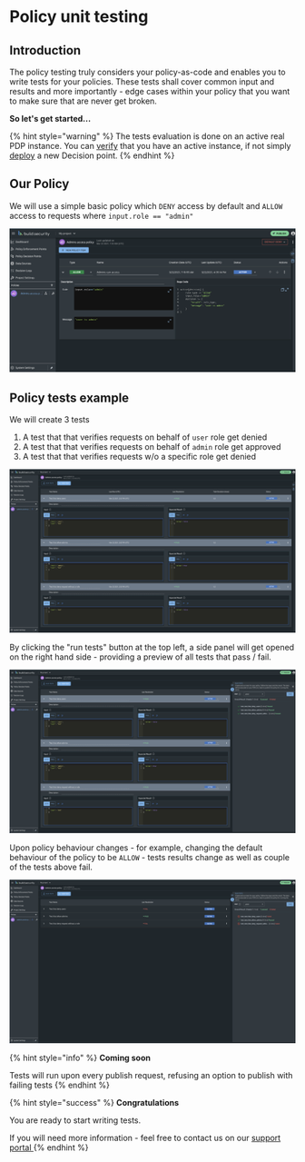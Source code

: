 # Policy unit testing

## Introduction

The policy testing truly considers your policy-as-code and enables you to write tests for your policies. These tests shall cover common input and results and more importantly - edge cases within your policy that you want to make sure that are never get broken.

**So let's get started...**

{% hint style="warning" %}
The tests evaluation is done on an active real PDP instance. You can [verify](doc:policy-decision-points) that you have an active instance, if not simply [deploy](doc:pdp-implementation) a new Decision point.
{% endhint %}

## Our Policy

We will use a simple basic policy which `DENY` access by default and `ALLOW` access to requests where `input.role == "admin"`

![Policy example ](../../.gitbook/assets/screen-shot-2021-03-22-at-18.38.48.png)

## Policy tests example 

We will create 3 tests 

1. A test that that verifies requests on behalf of `user` role get denied
2. A test that that verifies requests on behalf of `admin` role get approved
3. A test that that verifies requests w/o a specific role get denied

![Policy tests](../../.gitbook/assets/screen-shot-2021-03-22-at-18.45.03.png)

By clicking the "run tests" button at the top left, a side panel will get opened on the right hand side - providing a preview of all tests that pass / fail.

![Policy test resultion ](../../.gitbook/assets/screen-shot-2021-03-22-at-18.45.17.png)

Upon  policy behaviour changes - for example, changing the default behaviour of the policy to be `ALLOW` - tests results change as well as couple of the tests above fail.

![](../../.gitbook/assets/screen-shot-2021-03-22-at-18.45.54.png)



{% hint style="info" %}
**Coming soon** 

Tests will run upon every publish request, refusing an option to publish with failing tests
{% endhint %}

{% hint style="success" %}
**Congratulations**

You are ready to start writing tests.

If you will need more information - feel free to contact us on our [support portal ](https://build-security.atlassian.net/servicedesk/customer/portals)
{% endhint %}





